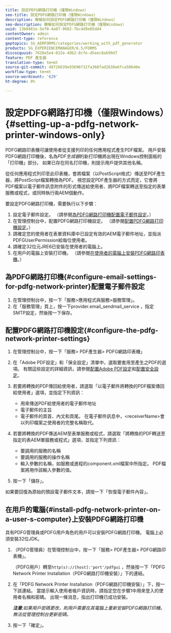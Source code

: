 ```yaml
---
title: 設定PDFG網路打印機（僅限Windows）
seo-title: 設定PDFG網路打印機（僅限Windows）
description: 瞭解如何設定PDFG網路打印機（僅限Windows）
seo-description: 瞭解如何設定PDFG網路打印機（僅限Windows）
uuid: 13b8481e-5ef0-4a07-9602-7bc4d9e05dd4
contentOwner: admin
content-type: reference
geptopics: SG_AEMFORMS/categories/working_with_pdf_generator
products: SG_EXPERIENCEMANAGER/6.5/FORMS
discoiquuid: 7620e5e4-022e-49b2-8cfe-d5eec8ab99d7
feature: PDF 產生器
translation-type: tm+mt
source-git-commit: 48726639e93696f32fa368fad2630e6fca50640e
workflow-type: tm+mt
source-wordcount: '629'
ht-degree: 0%

---
```



# 設定PDFG網路打印機（僅限Windows）{#setting-up-a-pdfg-network-printer-windows-only}

PDFG網路印表機可讓使用者從支援列印的任何應用程式產生PDF檔案。 用戶安裝PDFG網路打印機後，名為&#x200B;*PDF生成器*&#x200B;的新打印機將出現在Windows控制面板的「打印機」部分。 如果已存在同名打印機，則提示用戶提供其他名稱。

從任何應用程式列印至此印表機，會將檔案（以PostScript格式）傳送至PDF產生器，將PostScript檔案轉換為PDF。 視您設定PDF產生器的方式而定，它會將PDF檔案以電子郵件訊息附件的形式傳送給使用者、將PDF檔案轉送至指定的表單服務或程式，或同時執行兩AEM個動作。

要設定PDFG網路打印機，需要執行以下步驟：

1. 設定電子郵件設定。 （請參閱[為PDFG網路打印機配置電子郵件設定](setting-pdfg-network-printer-windows.md#configure-email-settings-for-pdfg-network-printer)。）
1. 在管理控制台中，配置PDFG網路打印機設定。 （請參閱[配置PDFG網路打印機設定](setting-pdfg-network-printer-windows.md#configure-the-pdfg-network-printer-settings)。）
1. 請確定您的使用者在表單資料庫中已設定有效的AEM電子郵件地址，並指派PDFGUserPermission給每位使用者。<!-- Fix broken link See Setting up and organizing users -->
1. 請確定32位元JRE6已安裝在使用者的電腦上。
1. 在用戶的電腦上安裝打印機。 （請參閱[在使用者的電腦上安裝PDFG網路印表機](setting-pdfg-network-printer-windows.md#install-pdfg-network-printer-on-a-user-s-computer)。）

## 為PDFG網路打印機{#configure-email-settings-for-pdfg-network-printer}配置電子郵件設定

1. 在管理控制台中，按一下「服務>應用程式與服務>服務管理」。
1. 在「服務管理」頁上，按一下provider.email_sendmail_service ，指定SMTP設定，然後按一下保存。

## 配置PDFG網路打印機設定{#configure-the-pdfg-network-printer-settings}

1. 在管理控制台中，按一下「服務> PDF產生器> PDFG網路印表機」
1. 在「Adobe PDF設定」和「保全設定」清單中，選取要套用至產生之PDF的選項。 有關這些設定的詳細資訊，請參閱[配置Adobe PDF設定](/help/forms/using/admin-help/configuring-pdf-settings.md#configuring-adobe-pdf-settings)和[配置安全設定](/help/forms/using/admin-help/configuring-security-settings.md#configuring-security-settings)。
1. 若要將轉換的PDF傳回給使用者，請選取「以電子郵件將轉換的PDF檔案傳回給使用者」選項，並指定下列資訊：

   * 用來傳送PDF給使用者的電子郵件地址
   * 電子郵件的主旨
   * 電子郵件的頁首、內文和頁尾。 在電子郵件訊息中，&lt;receiverName>會以列印檔案之使用者的完整名稱取代。

1. 若要將轉換的PDF傳送AEM至表單服務或程式，請選取「將轉換的PDF轉送至指定的表AEM單服務或程式」選項，並指定下列資訊：

   * 要調用的服務的名稱
   * 要調用的服務的操作名稱
   * 輸入參數的名稱，如服務或進程的component.xml檔案中所指定。 PDF檔案將用作該輸入參數的值。

1. 按一下「儲存」。

如果要回復為原始的預設電子郵件文本，請按一下「恢復電子郵件內容」。

## 在用戶的電腦{#install-pdfg-network-printer-on-a-user-s-computer}上安裝PDFG網路打印機

具有PDFG管理員或PDFG用戶角色的用戶可以安裝PDFG網路打印機。 電腦上必須安裝32位JDK。

1. （PDFG管理員）在管理控制台中，按一下「服務> PDF產生器> PDFG網路印表機」。

   （PDFG用戶）轉至`http(s)://[host]:'port'/pdfgui` ，然後按一下「PDFG Network Printer Installation（PDFG網路打印機安裝）」下的連結。

1. 在「PDFG Network Printer Installation（PDFG網路打印機安裝）」下，按一下該連結。 當提示輸入使用者帳戶資訊時，請指定您在步驟1中用來登入的使用者名稱和密碼。 出現一條消息，指出打印機已成功安裝。

   ***注意&#x200B;**:如果用戶密碼更改，則用戶需要在其電腦上重新安裝PDFG網路打印機。無法從管理控制台更新密碼。*

1. 按一下「確定」。

